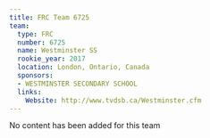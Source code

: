 ```yaml
---
title: FRC Team 6725
team:
  type: FRC
  number: 6725
  name: Westminster SS
  rookie_year: 2017
  location: London, Ontario, Canada
  sponsors:
  - WESTMINSTER SECONDARY SCHOOL
  links:
    Website: http://www.tvdsb.ca/Westminster.cfm
---
```


No content has been added for this team